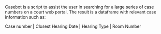 Casebot is a script to assist the user in searching for a large series of case numbers
on a court web portal. The result is a dataframe with relevant case information such as:

Case number |  Closest Hearing Date | Hearing Type | Room Number
